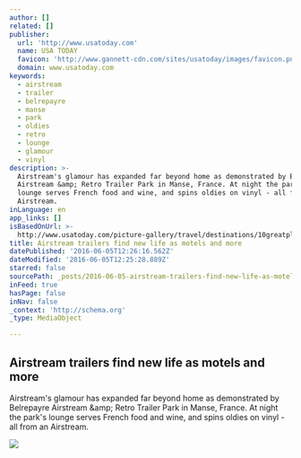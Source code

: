 ```yaml
---
author: []
related: []
publisher:
  url: 'http://www.usatoday.com'
  name: USA TODAY
  favicon: 'http://www.gannett-cdn.com/sites/usatoday/images/favicon.png'
  domain: www.usatoday.com
keywords:
  - airstream
  - trailer
  - belrepayre
  - manse
  - park
  - oldies
  - retro
  - lounge
  - glamour
  - vinyl
description: >-
  Airstream's glamour has expanded far beyond home as demonstrated by Belrepayre
  Airstream &amp; Retro Trailer Park in Manse, France. At night the park's
  lounge serves French food and wine, and spins oldies on vinyl - all from an
  Airstream.
inLanguage: en
app_links: []
isBasedOnUrl: >-
  http://www.usatoday.com/picture-gallery/travel/destinations/10greatplaces/2016/06/03/airstream-trailers-find-new-life-as-motels-and-more/85339874/
title: Airstream trailers find new life as motels and more
datePublished: '2016-06-05T12:26:16.562Z'
dateModified: '2016-06-05T12:25:28.889Z'
starred: false
sourcePath: _posts/2016-06-05-airstream-trailers-find-new-life-as-motels-and-more.md
inFeed: true
hasPage: false
inNav: false
_context: 'http://schema.org'
_type: MediaObject

---
```

<article style=""><h1>Airstream trailers find new life as motels and more</h1><p>Airstream's glamour has expanded far beyond home as demonstrated by Belrepayre Airstream &amp;amp; Retro Trailer Park in Manse, France. At night the park's lounge serves French food and wine, and spins oldies on vinyl - all from an Airstream.</p><img src="http://www.gannett-cdn.com/-mm-/0bd7fd414902a559d270f50e8bcaab61a9aa2e2e/c=0-138-1957-1244&amp;r=x1683&amp;c=3200x1680/local/-/media/2016/06/03/USATODAY/USATODAY/636005470269136803-apollo-lounge-airstream-belrepayre-jean-luc.jpg" /></article>